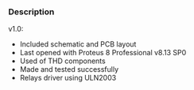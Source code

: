 ### Description

v1.0:
- Included schematic and PCB layout
- Last opened with Proteus 8 Professional v8.13 SP0
- Used of THD components
- Made and tested successfully
- Relays driver using ULN2003